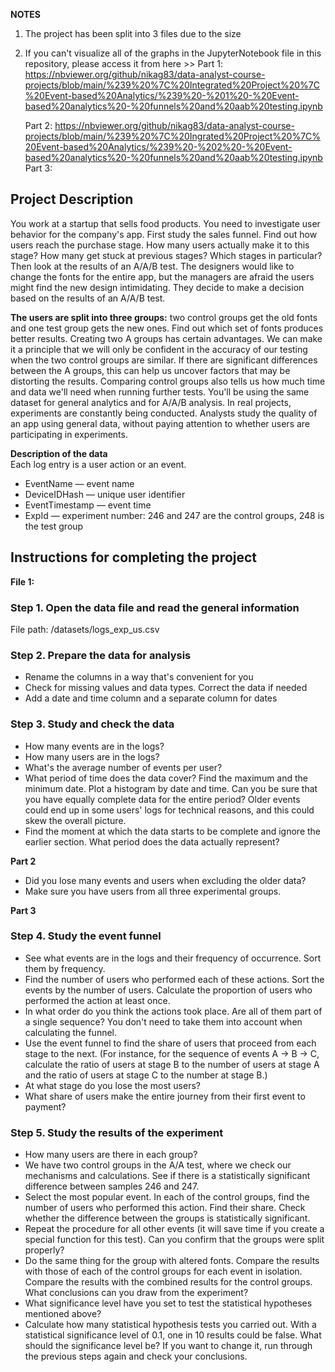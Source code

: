 **NOTES**
1. The project has been split into 3 files due to the size
2. If you can't visualize all of the graphs in the JupyterNotebook file in this repository, please access it from here >>
    Part 1: https://nbviewer.org/github/nikag83/data-analyst-course-projects/blob/main/%239%20%7C%20Integrated%20Project%20%7C%20Event-based%20Analytics/%239%20-%201%20-%20Event-based%20analytics%20-%20funnels%20and%20aab%20testing.ipynb
   
    Part 2: https://nbviewer.org/github/nikag83/data-analyst-course-projects/blob/main/%239%20%7C%20Ingrated%20Project%20%7C%20Event-based%20Analytics/%239%20-%202%20-%20Event-based%20analytics%20-%20funnels%20and%20aab%20testing.ipynb
    Part 3:

## Project Description
You work at a startup that sells food products. You need to investigate user behavior for the company's app.
First study the sales funnel. Find out how users reach the purchase stage. How many users actually make it to this stage? How many get stuck at previous stages? Which stages in particular?
Then look at the results of an A/A/B test. The designers would like to change the fonts for the entire app, but the managers are afraid the users might find the new design intimidating. They decide to make a decision based on the results of an A/A/B test. 

**The users are split into three groups:** two control groups get the old fonts and one test group gets the new ones. Find out which set of fonts produces better results.
Creating two A groups has certain advantages. We can make it a principle that we will only be confident in the accuracy of our testing when the two control groups are similar. If there are significant differences between the A groups, this can help us uncover factors that may be distorting the results. Comparing control groups also tells us how much time and data we'll need when running further tests.
You'll be using the same dataset for general analytics and for A/A/B analysis. In real projects, experiments are constantly being conducted. Analysts study the quality of an app using general data, without paying attention to whether users are participating in experiments.

**Description of the data**  
Each log entry is a user action or an event. 
- EventName — event name
- DeviceIDHash — unique user identifier
- EventTimestamp — event time
- ExpId — experiment number: 246 and 247 are the control groups, 248 is the test group

## Instructions for completing the project

**File 1:**
### Step 1. Open the data file and read the general information
File path: /datasets/logs_exp_us.csv 

### Step 2. Prepare the data for analysis
- Rename the columns in a way that's convenient for you
- Check for missing values and data types. Correct the data if needed
- Add a date and time column and a separate column for dates

### Step 3. Study and check the data
- How many events are in the logs?
- How many users are in the logs?
- What's the average number of events per user?
- What period of time does the data cover? Find the maximum and the minimum date. Plot a histogram by date and time. Can you be sure that you have equally complete data for the entire period? Older events could end up in some users' logs for technical reasons, and this could skew the overall picture.
- Find the moment at which the data starts to be complete and ignore the earlier section. What period does the data actually represent?

**Part 2**
- Did you lose many events and users when excluding the older data?
- Make sure you have users from all three experimental groups.

**Part 3**
### Step 4. Study the event funnel
- See what events are in the logs and their frequency of occurrence. Sort them by frequency.
- Find the number of users who performed each of these actions. Sort the events by the number of users. Calculate the proportion of users who performed the action at least once.
- In what order do you think the actions took place. Are all of them part of a single sequence? You don't need to take them into account when calculating the funnel.
- Use the event funnel to find the share of users that proceed from each stage to the next. (For instance, for the sequence of events A → B → C, calculate the ratio of users at stage B to the number of users at stage A and the ratio of users at stage C to the number at stage B.)
- At what stage do you lose the most users?
- What share of users make the entire journey from their first event to payment?

### Step 5. Study the results of the experiment
- How many users are there in each group?
- We have two control groups in the A/A test, where we check our mechanisms and calculations. See if there is a statistically significant difference between samples 246 and 247.
- Select the most popular event. In each of the control groups, find the number of users who performed this action. Find their share. Check whether the difference between the groups is statistically significant.
- Repeat the procedure for all other events (it will save time if you create a special function for this test). Can you confirm that the groups were split properly?
- Do the same thing for the group with altered fonts. Compare the results with those of each of the control groups for each event in isolation. Compare the results with the combined results for the control groups. What conclusions can you draw from the experiment?
- What significance level have you set to test the statistical hypotheses mentioned above?
- Calculate how many statistical hypothesis tests you carried out. With a statistical significance level of 0.1, one in 10 results could be false. What should the significance level be? If you want to change it, run through the previous steps again and check your conclusions.

